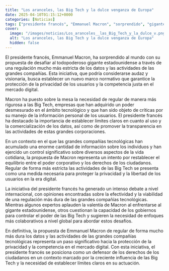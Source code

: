 ```yaml
---
title: "Los aranceles, las Big Tech y la dulce venganza de Europa"
date: 2025-04-10T01:15:12+0000
categories: [Noticias]
tags: ["presidente francés", "Emmanuel Macron", "sorprendido", "gigante estadounidense", "regulación estricta", "datos", "actividades", "grandes compañías", "iniciativa audaz", "visionaria", "nuevo marco normativo", "protección privacidad", "competencia justa", "mercado digital"]
cover:
  image: "/images/noticias/Los_aranceles__las_Big_Tech_y_la_dulce_v.png"
  alt: "Los aranceles, las Big Tech y la dulce venganza de Europa"
  hidden: false
---
```


El presidente francés, Emmanuel Macron, ha sorprendido al mundo con su propuesta de desafiar al todopoderoso gigante estadounidense a través de una regulación mucho más estricta de los datos y las actividades de las grandes compañías. Esta iniciativa, que podría considerarse audaz y visionaria, busca establecer un nuevo marco normativo que garantice la protección de la privacidad de los usuarios y la competencia justa en el mercado digital.

Macron ha puesto sobre la mesa la necesidad de regular de manera más rigurosa a las Big Tech, empresas que han adquirido un poder desmesurado en el ámbito tecnológico y que han sido objeto de críticas por su manejo de la información personal de los usuarios. El presidente francés ha destacado la importancia de establecer límites claros en cuanto al uso y la comercialización de los datos, así como de promover la transparencia en las actividades de estas grandes corporaciones.

En un contexto en el que las grandes compañías tecnológicas han acumulado una enorme cantidad de información sobre los individuos y han ejercido un control significativo sobre diversos aspectos de la vida cotidiana, la propuesta de Macron representa un intento por restablecer el equilibrio entre el poder corporativo y los derechos de los ciudadanos. Regular de forma más estricta las actividades de las Big Tech se presenta como una medida necesaria para proteger la privacidad y la libertad de los usuarios en la era digital.

La iniciativa del presidente francés ha generado un intenso debate a nivel internacional, con opiniones encontradas sobre la efectividad y la viabilidad de una regulación más dura de las grandes compañías tecnológicas. Mientras algunos expertos aplauden la valentía de Macron al enfrentarse al gigante estadounidense, otros cuestionan la capacidad de los gobiernos para controlar el poder de las Big Tech y sugieren la necesidad de enfoques más colaborativos a nivel global para abordar estos desafíos.

En definitiva, la propuesta de Emmanuel Macron de regular de forma mucho más dura los datos y las actividades de las grandes compañías tecnológicas representa un paso significativo hacia la protección de la privacidad y la competencia en el mercado digital. Con esta iniciativa, el presidente francés se posiciona como un defensor de los derechos de los ciudadanos en un contexto marcado por la creciente influencia de las Big Tech y la necesidad de establecer límites claros en su actuación.
